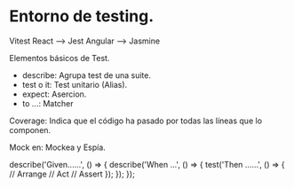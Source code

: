 # Entorno de testing.

Vitest
React --> Jest
Angular --> Jasmine

Elementos básicos de Test.

- describe: Agrupa test de una suite.
- test o it: Test unitario (Alias).
- expect: Asercion.
- to ...: Matcher

Coverage: Indica que el código ha pasado por todas las líneas que lo componen.

Mock en: Mockea y Espía.

describe('Given......', () => {
describe('When ...', () => {
test('Then ......', () => {
// Arrange
// Act
// Assert
});
});
});

